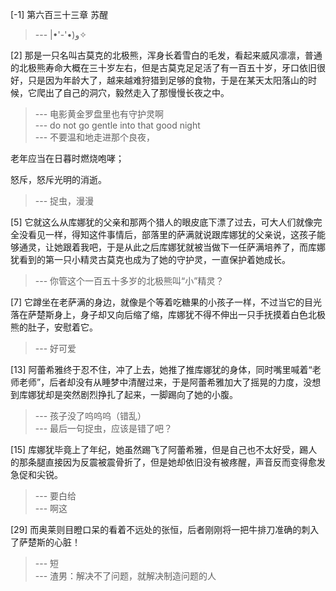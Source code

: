 
[-1] 第六百三十三章 苏醒
>--- |•'-'•)و✧<br>

[2] 那是一只名叫古莫克的北极熊，浑身长着雪白的毛发，看起来威风凛凛，普通的北极熊寿命大概在三十岁左右，但是古莫克足足活了有一百五十岁，牙口依旧很好，只是因为年龄大了，越来越难狩猎到足够的食物，于是在某天太阳落山的时候，它爬出了自己的洞穴，毅然走入了那慢慢长夜之中。
>--- 电影黄金罗盘里也有守护灵啊<br>
>--- do not go gentle into that good night<br>
>--- 不要温和地走进那个良夜，

老年应当在日暮时燃烧咆哮；

怒斥，怒斥光明的消逝。<br>
>--- 捉虫，漫漫<br>

[5] 它就这么从库娜犹的父亲和那两个猎人的眼皮底下漂了过去，可大人们就像完全没看见一样，得知这件事情后，部落里的萨满就说跟库娜犹的父亲说，这孩子能够通灵，让她跟着我吧，于是从此之后库娜犹就被当做下一任萨满培养了，而库娜犹看到的第一只小精灵古莫克也成为了她的守护灵，一直保护着她成长。
>--- 你管这个一百五十多岁的北极熊叫“小”精灵？<br>

[7] 它蹲坐在老萨满的身边，就像是个等着吃糖果的小孩子一样，不过当它的目光落在萨楚斯身上，身子却又向后缩了缩，库娜犹不得不伸出一只手抚摸着白色北极熊的肚子，安慰着它。
>--- 好可爱<br>

[13] 阿蕾希雅终于忍不住，冲了上去，她推了推库娜犹的身体，同时嘴里喊着“老师老师”，后者却没有从睡梦中清醒过来，于是阿蕾希雅加大了摇晃的力度，没想到库娜犹却是突然剧烈挣扎了起来，一脚踢向了她的小腹。
>--- 孩子没了呜呜呜（错乱）<br>
>--- 最后一句捉虫，应该是错了吧？<br>

[15] 库娜犹毕竟上了年纪，她虽然踢飞了阿蕾希雅，但是自己也不太好受，踢人的那条腿直接因为反震被震骨折了，但是她却依旧没有被疼醒，声音反而变得愈发急促和尖锐。
>--- 要白给<br>
>--- 啊这<br>

[29] 而奥莱则目瞪口呆的看着不远处的张恒，后者刚刚将一把牛排刀准确的刺入了萨楚斯的心脏！
>--- 短<br>
>--- 渣男：解决不了问题，就解决制造问题的人<br>
